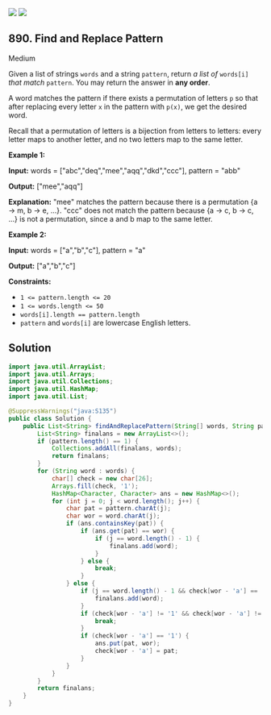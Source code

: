 [![](https://img.shields.io/github/stars/javadev/LeetCode-in-Java?label=Stars&style=flat-square)](https://github.com/javadev/LeetCode-in-Java)
[![](https://img.shields.io/github/forks/javadev/LeetCode-in-Java?label=Fork%20me%20on%20GitHub%20&style=flat-square)](https://github.com/javadev/LeetCode-in-Java/fork)

## 890\. Find and Replace Pattern

Medium

Given a list of strings `words` and a string `pattern`, return _a list of_ `words[i]` _that match_ `pattern`. You may return the answer in **any order**.

A word matches the pattern if there exists a permutation of letters `p` so that after replacing every letter `x` in the pattern with `p(x)`, we get the desired word.

Recall that a permutation of letters is a bijection from letters to letters: every letter maps to another letter, and no two letters map to the same letter.

**Example 1:**

**Input:** words = ["abc","deq","mee","aqq","dkd","ccc"], pattern = "abb"

**Output:** ["mee","aqq"]

**Explanation:** "mee" matches the pattern because there is a permutation {a -> m, b -> e, ...}. "ccc" does not match the pattern because {a -> c, b -> c, ...} is not a permutation, since a and b map to the same letter.

**Example 2:**

**Input:** words = ["a","b","c"], pattern = "a"

**Output:** ["a","b","c"]

**Constraints:**

*   `1 <= pattern.length <= 20`
*   `1 <= words.length <= 50`
*   `words[i].length == pattern.length`
*   `pattern` and `words[i]` are lowercase English letters.

## Solution

```java
import java.util.ArrayList;
import java.util.Arrays;
import java.util.Collections;
import java.util.HashMap;
import java.util.List;

@SuppressWarnings("java:S135")
public class Solution {
    public List<String> findAndReplacePattern(String[] words, String pattern) {
        List<String> finalans = new ArrayList<>();
        if (pattern.length() == 1) {
            Collections.addAll(finalans, words);
            return finalans;
        }
        for (String word : words) {
            char[] check = new char[26];
            Arrays.fill(check, '1');
            HashMap<Character, Character> ans = new HashMap<>();
            for (int j = 0; j < word.length(); j++) {
                char pat = pattern.charAt(j);
                char wor = word.charAt(j);
                if (ans.containsKey(pat)) {
                    if (ans.get(pat) == wor) {
                        if (j == word.length() - 1) {
                            finalans.add(word);
                        }
                    } else {
                        break;
                    }
                } else {
                    if (j == word.length() - 1 && check[wor - 'a'] == '1') {
                        finalans.add(word);
                    }
                    if (check[wor - 'a'] != '1' && check[wor - 'a'] != pat) {
                        break;
                    }
                    if (check[wor - 'a'] == '1') {
                        ans.put(pat, wor);
                        check[wor - 'a'] = pat;
                    }
                }
            }
        }
        return finalans;
    }
}
```